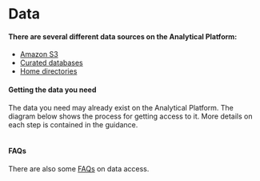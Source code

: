 # Data
#### There are several different data sources on the Analytical Platform:

* [Amazon S3](amazon-s3/)
* [Curated databases](curated-databases/)
* [Home directories](home-directories)

#### Getting the data you need

The data you need may already exist on the Analytical Platform. The diagram below shows the process for getting access to it. More details on each step is contained in the guidance.

<div class="mxgraph" style="max-width:100%;border:1px solid transparent;" data-mxgraph="{&quot;highlight&quot;:&quot;#0000ff&quot;,&quot;nav&quot;:true,&quot;resize&quot;:true,&quot;toolbar&quot;:&quot;zoom layers tags lightbox&quot;,&quot;edit&quot;:&quot;_blank&quot;,&quot;url&quot;:&quot;https://drive.google.com/uc?id=102NHlVpV_LAwWJBSNErk4y4-S6ink_9N&amp;export=download&quot;}"></div>
<script type="text/javascript" src="https://viewer.diagrams.net/embed2.js?&fetch=https%3A%2F%2Fdrive.google.com%2Fuc%3Fid%3D102NHlVpV_LAwWJBSNErk4y4-S6ink_9N%26export%3Ddownload"></script>

#### FAQs

There are also some [FAQs](data-faqs/) on data access.